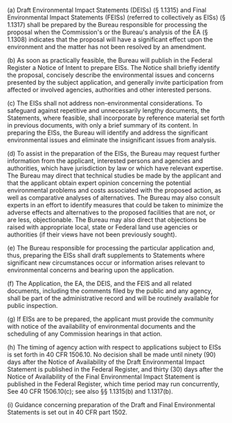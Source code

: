 (a) Draft Environmental Impact Statements (DEISs) (§ 1.1315) and Final Environmental Impact Statements (FEISs) (referred to collectively as EISs) (§ 1.1317) shall be prepared by the Bureau responsible for processing the proposal when the Commission's or the Bureau's analysis of the EA (§ 1.1308) indicates that the proposal will have a significant effect upon the environment and the matter has not been resolved by an amendment.

(b) As soon as practically feasible, the Bureau will publish in the Federal Register a Notice of Intent to prepare EISs. The Notice shall briefly identify the proposal, concisely describe the environmental issues and concerns presented by the subject application, and generally invite participation from affected or involved agencies, authorities and other interested persons.

(c) The EISs shall not address non-environmental considerations. To safeguard against repetitive and unnecessarily lengthy documents, the Statements, where feasible, shall incorporate by reference material set forth in previous documents, with only a brief summary of its content. In preparing the EISs, the Bureau will identify and address the significant environmental issues and eliminate the insignificant issues from analysis.

(d) To assist in the preparation of the EISs, the Bureau may request further information from the applicant, interested persons and agencies and authorities, which have jurisdiction by law or which have relevant expertise. The Bureau may direct that technical studies be made by the applicant and that the applicant obtain expert opinion concerning the potential environmental problems and costs associated with the proposed action, as well as comparative analyses of alternatives. The Bureau may also consult experts in an effort to identify measures that could be taken to minimize the adverse effects and alternatives to the proposed facilities that are not, or are less, objectionable. The Bureau may also direct that objections be raised with appropriate local, state or Federal land use agencies or authorities (if their views have not been previously sought).

(e) The Bureau responsible for processing the particular application and, thus, preparing the EISs shall draft supplements to Statements where significant new circumstances occur or information arises relevant to environmental concerns and bearing upon the application.

(f) The Application, the EA, the DEIS, and the FEIS and all related documents, including the comments filed by the public and any agency, shall be part of the administrative record and will be routinely available for public inspection.

(g) If EISs are to be prepared, the applicant must provide the community with notice of the availability of environmental documents and the scheduling of any Commission hearings in that action.

(h) The timing of agency action with respect to applications subject to EISs is set forth in 40 CFR 1506.10. No decision shall be made until ninety (90) days after the Notice of Availability of the Draft Environmental Impact Statement is published in the Federal Register, and thirty (30) days after the Notice of Availability of the Final Environmental Impact Statement is published in the Federal Register, which time period may run concurrently, See 40 CFR 1506.10(c); see also §§ 1.1315(b) and 1.1317(b).

(i) Guidance concerning preparation of the Draft and Final Environmental Statements is set out in 40 CFR part 1502.

